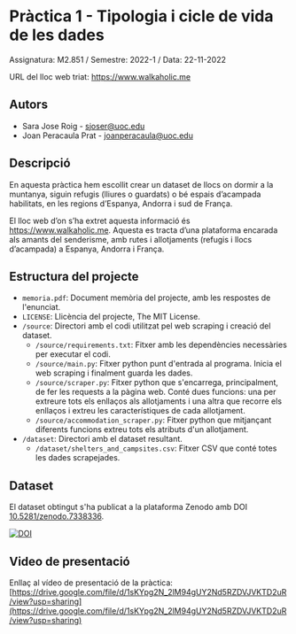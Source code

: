 # Pràctica 1 - Tipologia i cicle de vida de les dades

Assignatura: M2.851 / Semestre: 2022-1 / Data: 22-11-2022

URL del lloc web triat: https://www.walkaholic.me

## Autors
  * Sara Jose Roig - [sjoser@uoc.edu](sjoser@uoc.edu)
  * Joan Peracaula Prat - [joanperacaula@uoc.edu](joanperacaula@uoc.edu)

## Descripció

En aquesta pràctica hem escollit crear un dataset de llocs on dormir a la muntanya, siguin refugis (lliures o guardats) o bé espais d’acampada habilitats, en les regions d’Espanya, Andorra i sud de França. 

El lloc web d’on s’ha extret aquesta informació és https://www.walkaholic.me. Aquesta es tracta d’una plataforma encarada als amants del senderisme, amb rutes i allotjaments (refugis i llocs d’acampada) a Espanya, Andorra i França. 

## Estructura del projecte 

 - `memoria.pdf`: Document memòria del projecte, amb les respostes de l'enunciat. 
 - `LICENSE`: Llicència del projecte, The MIT License.   
 - `/source`: Directori amb el codi utilitzat pel web scraping i creació del dataset. 
   - `/source/requirements.txt`: Fitxer amb les dependències necessàries per executar el codi. 
   - `/source/main.py`: Fitxer python punt d'entrada al programa. Inicia el web scraping i finalment guarda les dades. 
   - `/source/scraper.py`: Fitxer python que s'encarrega, principalment, de fer les requests a la pàgina web. Conté dues funcions: una per extreure tots els enllaços als allotjaments i una altra que recorre els enllaços i extreu les característiques de cada allotjament. 
   - `/source/accommodation_scraper.py`: Fitxer python que mitjançant diferents funcions extreu tots els atributs d'un allotjament. 
 - `/dataset`: Directori amb el dataset resultant. 
   - `/dataset/shelters_and_campsites.csv`: Fitxer CSV que conté totes les dades scrapejades.
 
## Dataset 

El dataset obtingut s'ha publicat a la plataforma Zenodo amb DOI [10.5281/zenodo.7338336](https://doi.org/10.5281/zenodo.7338336).

[![DOI](https://zenodo.org/badge/DOI/10.5281/zenodo.7338336.svg)](https://doi.org/10.5281/zenodo.7338336)

## Video de presentació 

Enllaç al vídeo de presentació de la pràctica: [https://drive.google.com/file/d/1sKYpg2N_2lM94gUY2Nd5RZDVJVKTD2uR/view?usp=sharing](https://drive.google.com/file/d/1sKYpg2N_2lM94gUY2Nd5RZDVJVKTD2uR/view?usp=sharing)
